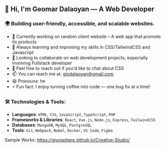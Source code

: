 ## 👋 Hi, I'm Geomar Dalaoyan — A Web Developer

### 🌍 Building user-friendly, accessible, and scalable websites.

- 🔭 Currently working on random client website – A web app that promote its products
- 🌱 Always learning and improving my skills in CSS/TailwindCSS and Javascript
- 👯 Looking to collaborate on web development projects, especially involving Fullstack developer
- 💬 Feel free to reach out if you'd like to chat about CSS
- 📫 You can reach me at: giodalaoyan@gmail.com
- 😄 Pronouns: he
- ⚡ Fun fact: I enjoy turning coffee into code — one bug fix at a time!

### 🛠️ Technologies & Tools:
- **Languages**: `HTML`, `CSS`, `JavaScript`, `TypeScript`, `PHP`
- **Frameworks & Libraries**: `React`, `Vue.js`, `Node.js`, `Express`, `TailwindCSS`
- **Databases**: `MongoDB`, `MySQL`, `PostgreSQL`
- **Tools**: `Git`, `Webpack`, `Babel`, `Docker`, `VS Code`, `Figma`

Sample Works:  https://giyosphere.github.io/Creative-Studio/



